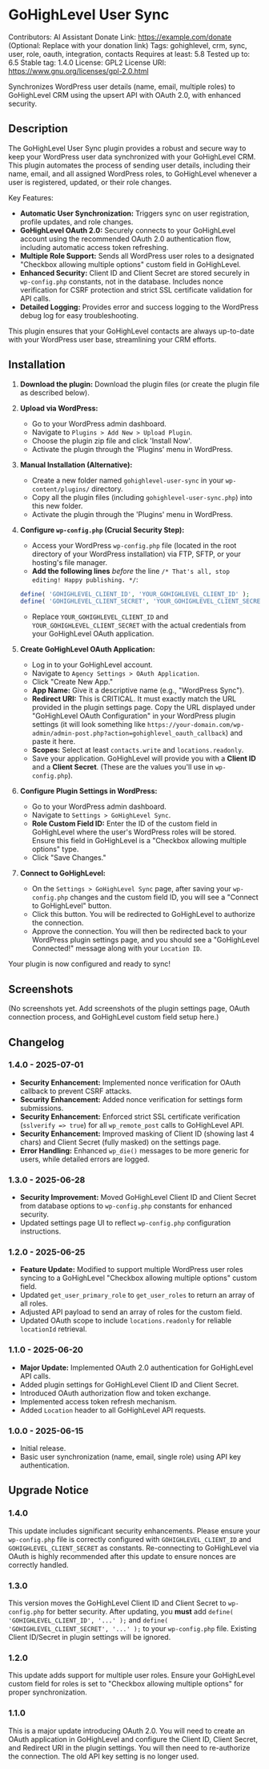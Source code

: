 # GoHighLevel User Sync

Contributors: AI Assistant
Donate Link: https://example.com/donate (Optional: Replace with your donation link)
Tags: gohighlevel, crm, sync, user, role, oauth, integration, contacts
Requires at least: 5.8
Tested up to: 6.5
Stable tag: 1.4.0
License: GPL2
License URI: https://www.gnu.org/licenses/gpl-2.0.html

Synchronizes WordPress user details (name, email, multiple roles) to GoHighLevel CRM using the upsert API with OAuth 2.0, with enhanced security.

## Description

The GoHighLevel User Sync plugin provides a robust and secure way to keep your WordPress user data synchronized with your GoHighLevel CRM. This plugin automates the process of sending user details, including their name, email, and all assigned WordPress roles, to GoHighLevel whenever a user is registered, updated, or their role changes.

Key Features:
* **Automatic User Synchronization:** Triggers sync on user registration, profile updates, and role changes.
* **GoHighLevel OAuth 2.0:** Securely connects to your GoHighLevel account using the recommended OAuth 2.0 authentication flow, including automatic access token refreshing.
* **Multiple Role Support:** Sends all WordPress user roles to a designated "Checkbox allowing multiple options" custom field in GoHighLevel.
* **Enhanced Security:** Client ID and Client Secret are stored securely in `wp-config.php` constants, not in the database. Includes nonce verification for CSRF protection and strict SSL certificate validation for API calls.
* **Detailed Logging:** Provides error and success logging to the WordPress debug log for easy troubleshooting.

This plugin ensures that your GoHighLevel contacts are always up-to-date with your WordPress user base, streamlining your CRM efforts.

## Installation

1.  **Download the plugin:** Download the plugin files (or create the plugin file as described below).
2.  **Upload via WordPress:**
    * Go to your WordPress admin dashboard.
    * Navigate to `Plugins > Add New > Upload Plugin`.
    * Choose the plugin zip file and click 'Install Now'.
    * Activate the plugin through the 'Plugins' menu in WordPress.
3.  **Manual Installation (Alternative):**
    * Create a new folder named `gohighlevel-user-sync` in your `wp-content/plugins/` directory.
    * Copy all the plugin files (including `gohighlevel-user-sync.php`) into this new folder.
    * Activate the plugin through the 'Plugins' menu in WordPress.

4.  **Configure `wp-config.php` (Crucial Security Step):**
    * Access your WordPress `wp-config.php` file (located in the root directory of your WordPress installation) via FTP, SFTP, or your hosting's file manager.
    * **Add the following lines** *before* the line `/* That's all, stop editing! Happy publishing. */`:

    ```php
    define( 'GOHIGHLEVEL_CLIENT_ID', 'YOUR_GOHIGHLEVEL_CLIENT_ID' );
    define( 'GOHIGHLEVEL_CLIENT_SECRET', 'YOUR_GOHIGHLEVEL_CLIENT_SECRET' );
    ```
    * Replace `YOUR_GOHIGHLEVEL_CLIENT_ID` and `YOUR_GOHIGHLEVEL_CLIENT_SECRET` with the actual credentials from your GoHighLevel OAuth application.

5.  **Create GoHighLevel OAuth Application:**
    * Log in to your GoHighLevel account.
    * Navigate to `Agency Settings > OAuth Application`.
    * Click "Create New App."
    * **App Name:** Give it a descriptive name (e.g., "WordPress Sync").
    * **Redirect URI:** This is CRITICAL. It must exactly match the URL provided in the plugin settings page. Copy the URL displayed under "GoHighLevel OAuth Configuration" in your WordPress plugin settings (it will look something like `https://your-domain.com/wp-admin/admin-post.php?action=gohighlevel_oauth_callback`) and paste it here.
    * **Scopes:** Select at least `contacts.write` and `locations.readonly`.
    * Save your application. GoHighLevel will provide you with a **Client ID** and a **Client Secret**. (These are the values you'll use in `wp-config.php`).

6.  **Configure Plugin Settings in WordPress:**
    * Go to your WordPress admin dashboard.
    * Navigate to `Settings > GoHighLevel Sync`.
    * **Role Custom Field ID:** Enter the ID of the custom field in GoHighLevel where the user's WordPress roles will be stored. Ensure this field in GoHighLevel is a "Checkbox allowing multiple options" type.
    * Click "Save Changes."

7.  **Connect to GoHighLevel:**
    * On the `Settings > GoHighLevel Sync` page, after saving your `wp-config.php` changes and the custom field ID, you will see a "Connect to GoHighLevel" button.
    * Click this button. You will be redirected to GoHighLevel to authorize the connection.
    * Approve the connection. You will then be redirected back to your WordPress plugin settings page, and you should see a "GoHighLevel Connected!" message along with your `Location ID`.

Your plugin is now configured and ready to sync!

## Screenshots

(No screenshots yet. Add screenshots of the plugin settings page, OAuth connection process, and GoHighLevel custom field setup here.)

## Changelog

### 1.4.0 - 2025-07-01
* **Security Enhancement:** Implemented nonce verification for OAuth callback to prevent CSRF attacks.
* **Security Enhancement:** Added nonce verification for settings form submissions.
* **Security Enhancement:** Enforced strict SSL certificate verification (`sslverify => true`) for all `wp_remote_post` calls to GoHighLevel API.
* **Security Enhancement:** Improved masking of Client ID (showing last 4 chars) and Client Secret (fully masked) on the settings page.
* **Error Handling:** Enhanced `wp_die()` messages to be more generic for users, while detailed errors are logged.

### 1.3.0 - 2025-06-28
* **Security Improvement:** Moved GoHighLevel Client ID and Client Secret from database options to `wp-config.php` constants for enhanced security.
* Updated settings page UI to reflect `wp-config.php` configuration instructions.

### 1.2.0 - 2025-06-25
* **Feature Update:** Modified to support multiple WordPress user roles syncing to a GoHighLevel "Checkbox allowing multiple options" custom field.
* Updated `get_user_primary_role` to `get_user_roles` to return an array of all roles.
* Adjusted API payload to send an array of roles for the custom field.
* Updated OAuth scope to include `locations.readonly` for reliable `locationId` retrieval.

### 1.1.0 - 2025-06-20
* **Major Update:** Implemented OAuth 2.0 authentication for GoHighLevel API calls.
* Added plugin settings for GoHighLevel Client ID and Client Secret.
* Introduced OAuth authorization flow and token exchange.
* Implemented access token refresh mechanism.
* Added `Location` header to all GoHighLevel API requests.

### 1.0.0 - 2025-06-15
* Initial release.
* Basic user synchronization (name, email, single role) using API key authentication.

## Upgrade Notice

### 1.4.0
This update includes significant security enhancements. Please ensure your `wp-config.php` file is correctly configured with `GOHIGHLEVEL_CLIENT_ID` and `GOHIGHLEVEL_CLIENT_SECRET` as constants. Re-connecting to GoHighLevel via OAuth is highly recommended after this update to ensure nonces are correctly handled.

### 1.3.0
This version moves the GoHighLevel Client ID and Client Secret to `wp-config.php` for better security. After updating, you **must** add `define( 'GOHIGHLEVEL_CLIENT_ID', '...' );` and `define( 'GOHIGHLEVEL_CLIENT_SECRET', '...' );` to your `wp-config.php` file. Existing Client ID/Secret in plugin settings will be ignored.

### 1.2.0
This update adds support for multiple user roles. Ensure your GoHighLevel custom field for roles is set to "Checkbox allowing multiple options" for proper synchronization.

### 1.1.0
This is a major update introducing OAuth 2.0. You will need to create an OAuth application in GoHighLevel and configure the Client ID, Client Secret, and Redirect URI in the plugin settings. You will then need to re-authorize the connection. The old API key setting is no longer used.
